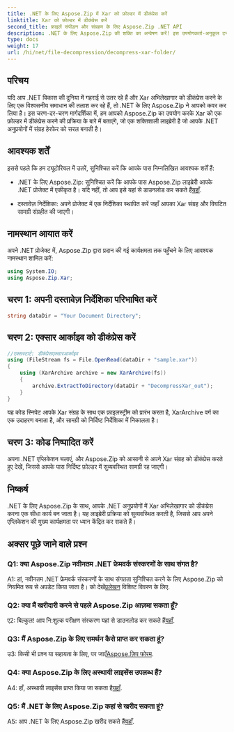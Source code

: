 ```yaml
---
title: .NET के लिए Aspose.Zip में Xar को फ़ोल्डर में डीकंप्रेस करें
linktitle: Xar को फ़ोल्डर में डीकंप्रेस करें
second_title: फ़ाइलें संपीड़न और संग्रहण के लिए Aspose.Zip .NET API
description: .NET के लिए Aspose.Zip की शक्ति का अन्वेषण करें! इस उपयोगकर्ता-अनुकूल ट्यूटोरियल के साथ Xar अभिलेखागार को आसानी से डीकंप्रेस करें। अपने .NET विकास अनुभव को बढ़ाएँ।
type: docs
weight: 17
url: /hi/net/file-decompression/decompress-xar-folder/
---
```

## परिचय

यदि आप .NET विकास की दुनिया में गहराई से उतर रहे हैं और Xar अभिलेखागार को डीकंप्रेस करने के लिए एक विश्वसनीय समाधान की तलाश कर रहे हैं, तो .NET के लिए Aspose.Zip ने आपको कवर कर लिया है। इस चरण-दर-चरण मार्गदर्शिका में, हम आपको Aspose.Zip का उपयोग करके Xar को एक फ़ोल्डर में डीकंप्रेस करने की प्रक्रिया के बारे में बताएंगे, जो एक शक्तिशाली लाइब्रेरी है जो आपके .NET अनुप्रयोगों में संग्रह हेरफेर को सरल बनाती है।

## आवश्यक शर्तें

इससे पहले कि हम ट्यूटोरियल में उतरें, सुनिश्चित करें कि आपके पास निम्नलिखित आवश्यक शर्तें हैं:

-  .NET के लिए Aspose.Zip: सुनिश्चित करें कि आपके पास Aspose.Zip लाइब्रेरी आपके .NET प्रोजेक्ट में एकीकृत है। यदि नहीं, तो आप इसे यहां से डाउनलोड कर सकते हैं[यहाँ](https://releases.aspose.com/zip/net/).

- दस्तावेज़ निर्देशिका: अपने प्रोजेक्ट में एक निर्देशिका स्थापित करें जहाँ आपका Xar संग्रह और विघटित सामग्री संग्रहीत की जाएगी।

## नामस्थान आयात करें

अपने .NET प्रोजेक्ट में, Aspose.Zip द्वारा प्रदान की गई कार्यक्षमता तक पहुँचने के लिए आवश्यक नामस्थान शामिल करें:

```csharp
using System.IO;
using Aspose.Zip.Xar;
```

## चरण 1: अपनी दस्तावेज़ निर्देशिका परिभाषित करें

```csharp
string dataDir = "Your Document Directory";
```

## चरण 2: एक्सार आर्काइव को डीकंप्रेस करें

```csharp
//एक्सस्टार्ट: डीकंप्रेसएक्सारआर्काइव
using (FileStream fs = File.OpenRead(dataDir + "sample.xar"))
{
    using (XarArchive archive = new XarArchive(fs))
    {
        archive.ExtractToDirectory(dataDir + "DecompressXar_out");
    }
}
```

यह कोड स्निपेट आपके Xar संग्रह के साथ एक फ़ाइलस्ट्रीम को प्रारंभ करता है, XarArchive वर्ग का एक उदाहरण बनाता है, और सामग्री को निर्दिष्ट निर्देशिका में निकालता है।

## चरण 3: कोड निष्पादित करें

अपना .NET एप्लिकेशन चलाएं, और Aspose.Zip को आसानी से अपने Xar संग्रह को डीकंप्रेस करते हुए देखें, जिससे आपके पास निर्दिष्ट फ़ोल्डर में सुव्यवस्थित सामग्री रह जाएगी।

## निष्कर्ष

.NET के लिए Aspose.Zip के साथ, आपके .NET अनुप्रयोगों में Xar अभिलेखागार को डीकंप्रेस करना एक सीधा कार्य बन जाता है। यह लाइब्रेरी प्रक्रिया को सुव्यवस्थित करती है, जिससे आप अपने एप्लिकेशन की मुख्य कार्यक्षमता पर ध्यान केंद्रित कर सकते हैं।


## अक्सर पूछे जाने वाले प्रश्न

### Q1: क्या Aspose.Zip नवीनतम .NET फ्रेमवर्क संस्करणों के साथ संगत है?

 A1: हां, नवीनतम .NET फ्रेमवर्क संस्करणों के साथ संगतता सुनिश्चित करने के लिए Aspose.Zip को नियमित रूप से अपडेट किया जाता है। को देखें[प्रलेखन](https://reference.aspose.com/zip/net/) विशिष्ट विवरण के लिए.

### Q2: क्या मैं खरीदारी करने से पहले Aspose.Zip आज़मा सकता हूँ?

 ए2: बिल्कुल! आप नि:शुल्क परीक्षण संस्करण यहां से डाउनलोड कर सकते हैं[यहाँ](https://releases.aspose.com/).

### Q3: मैं Aspose.Zip के लिए समर्थन कैसे प्राप्त कर सकता हूं?

 उ3: किसी भी प्रश्न या सहायता के लिए, पर जाएँ[Aspose.ज़िप फोरम](https://forum.aspose.com/c/zip/37).

### Q4: क्या Aspose.Zip के लिए अस्थायी लाइसेंस उपलब्ध हैं?

 A4: हाँ, अस्थायी लाइसेंस प्राप्त किया जा सकता है[यहाँ](https://purchase.aspose.com/temporary-license/).

### Q5: मैं .NET के लिए Aspose.Zip कहां से खरीद सकता हूं?

 A5: आप .NET के लिए Aspose.Zip खरीद सकते हैं[यहाँ](https://purchase.aspose.com/buy).